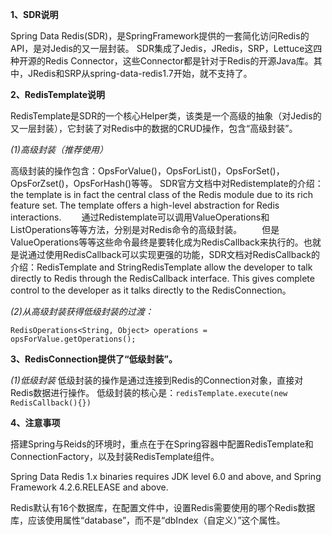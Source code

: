 **1、SDR说明**

  Spring Data Redis(SDR)，是SpringFramework提供的一套简化访问Redis的API，是对Jedis的又一层封装。
SDR集成了Jedis，JRedis，SRP，Lettuce这四种开源的Redis Connector，这些Connector都是针对于Redis的开源Java库。其中，JRedis和SRP从spring-data-redis1.7开始，就不支持了。

  **2、RedisTemplate说明**

  RedisTemplate是SDR的一个核心Helper类，该类是一个高级的抽象（对Jedis的又一层封装），它封装了对Redis中的数据的CRUD操作，包含“高级封装”。

  _(1)高级封装（推荐使用）_

  高级封装的操作包含：OpsForValue()，OpsForList()，OpsForSet()，OpsForZset()，OpsForHash()等等。
SDR官方文档中对Redistemplate的介绍：the template is in fact the central class of the Redis module due to its rich feature set. The template offers a high-level abstraction for Redis interactions.
　　通过Redistemplate可以调用ValueOperations和ListOperations等等方法，分别是对Redis命令的高级封装。
　　但是ValueOperations等等这些命令最终是要转化成为RedisCallback来执行的。也就是说通过使用RedisCallback可以实现更强的功能，SDR文档对RedisCallback的介绍：RedisTemplate and StringRedisTemplate allow the developer to talk directly to Redis through the RedisCallback interface. This gives complete control to the developer as it talks directly to the RedisConnection。

  _(2)从高级封装获得低级封装的过渡：_
  
  `RedisOperations<String, Object> operations = opsForValue.getOperations();`

  **3、RedisConnection提供了“低级封装”。**

  _(1)低级封装_
低级封装的操作是通过连接到Redis的Connection对象，直接对Redis数据进行操作。
低级封装的核心是：`redisTemplate.execute(new RedisCallback(){})`

  **4、注意事项**

  搭建Spring与Reids的环境时，重点在于在Spring容器中配置RedisTemplate和ConnectionFactory，以及封装RedisTemplate组件。
  
  Spring Data Redis 1.x binaries requires JDK level 6.0 and above, and Spring Framework 4.2.6.RELEASE and above.
  
  Redis默认有16个数据库，在配置文件中，设置Redis需要使用的哪个Redis数据库，应该使用属性“database”，而不是“dbIndex（自定义）”这个属性。

